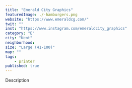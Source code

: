 ```yaml
---
title: "Emerald City Graphics"
featuredImage: ./-hamburgers.png
website: "https://www.emeraldcg.com/"
twit: ""
inst: "https://www.instagram.com/emeraldcity_graphics"
category: "E"
city: "Kent"
neighborhood:
size: "Large (41-100)"
map: ""
tags:
    - printer
published: true
---
```


Description
